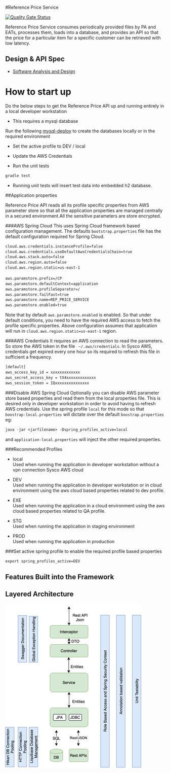 #Reference Price Service

[![Quality Gate Status](https://cloudpricing-sonar-dev.prcp-np.us-east-1.aws.sysco.net/api/project_badges/measure?project=com.sysco%3Aref-price-service&metric=alert_status)](https://cloudpricing-sonar-dev.prcp-np.us-east-1.aws.sysco.net/dashboard?id=com.sysco%3Aref-price-service)

Reference Price Service consumes periodically provided files by PA and EATs, processes them, loads into a database, and provides an API so that the price for a particular item for a specific customer can be retrieved with low latency.

## Design & API Spec
* [Software Analysis and Design](https://syscobt.atlassian.net/wiki/spaces/PRCP/pages/1449168081/Reference+Pricing+-+Software+Analysis+and+Design)

# How to start up 
Do the below steps to get the Reference Price API up and running entirely in a local developer workstation
* This requires a mysql database

Run the following [mysql-deploy](https://github.aws.na.sysco.net/pricing-platform/mysql-deploy/tree/reference-price-db-deploy) to create the
 databases locally or in the required environment

* Set the active profile to DEV / local
* Update the AWS Credentials

* Run the unit tests
```dtd
gradle test
```
* Running unit tests will insert test data into embedded h2 database.

##Application properties

Reference Price API reads all its profile specific properties from AWS parameter store so that all the application properties 
are managed centrally in a secured environment.All the sensitive parameters are store encrypted.

###AWS Spring Cloud
This uses Spring Cloud framework based configuration management. The defaults ```bootstrap.properties``` file 
has the default configuration required for Spring Cloud.
```dtd
cloud.aws.credentials.instanceProfile=false
cloud.aws.credentials.useDefaultAwsCredentialsChain=true
cloud.aws.stack.auto=false
cloud.aws.region.auto=false
cloud.aws.region.static=us-east-1

aws.paramstore.prefix=/CP
aws.paramstore.defaultContext=application
aws.paramstore.profileSeparator=/
aws.paramstore.failFast=true
aws.paramstore.name=REF_PRICE_SERVICE
aws.paramstore.enabled=true
```
Note that by default ```aws.paramstore.enabled``` is enabled. So that under default conditions, you need to have the required AWS access to fetch the profile specific properties.
Above configuration assumes that application will run in ```cloud.aws.region.static=us-east-1``` region.

###AWS Credentials
It requires an AWS connection to read the parameters. So store the AWS token in the file ``` ~/.aws/credentials```.
In Sysco AWS, credentials get expired every one hour so its required to refresh this file in sufficient a frequency.
```dtd
[default]
aws_access_key_id = xxxxxxxxxxxxx
aws_secret_access_key = tX4xxxxxxxxxxxxx
aws_session_token = IQxxxxxxxxxxxxxxx     
```

###Disable AWS Spring Cloud
Optionally you can disable AWS parameter store based properties and read them from the local properties file. 
This is desired only in developer workstation in order to avoid having to refresh AWS credentials.
Use the spring profile ```local``` for this mode so that ```boostrap-local.properties``` will dictate 
over the default ```boostrap.properties```
eg:
```dtd
java -jar <jarfilename> -Dspring_profiles_active=local
```

and ```application-local.properties``` will inject the other required properties.


###Recommended Profiles

* local<br>Used when running the application in developer workstation without a vpn connection Sysco AWS cloud

* DEV<br>Used when running the application in developer workstation or in cloud environment using the aws cloud based properties related to dev
 profile.

* EXE<br>Used when running the application in a cloud environment using the aws cloud based properties related to QA profile.

* STG<br>Used when running the application in staging environment

* PROD<br>Used when running the application in production

###Set active spring profile to enable the required profile based properties
```dtd
export spring_profiles_active=DEV
```

## Features Built into the Framework

## Layered Architecture

![Image description](./api-achi.png)
